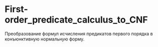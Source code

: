 # First-order_predicate_calculus_to_CNF

Преобразование формул исчисления предикатов первого порядка в конъюнктивную нормальную форму.
